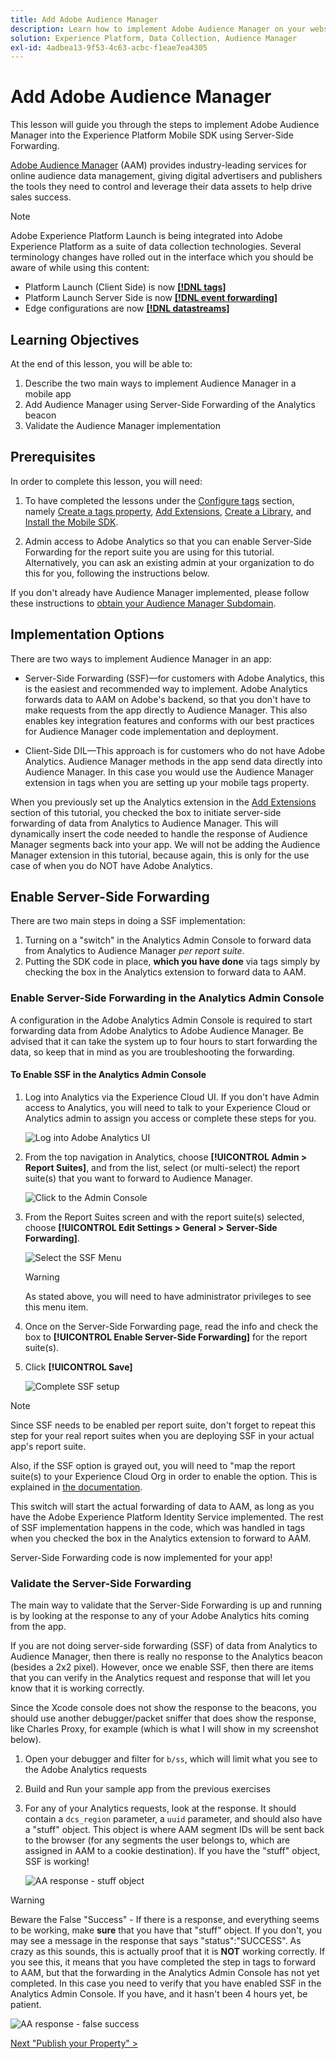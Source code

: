 ```yaml
---
title: Add Adobe Audience Manager
description: Learn how to implement Adobe Audience Manager on your website using Server-Side Forwarding and tags. This lesson is part of the Implement the Experience Cloud in Mobile iOS Objective-C Applications tutorial.
solution: Experience Platform, Data Collection, Audience Manager
exl-id: 4adbea13-9f53-4c63-acbc-f1eae7ea4305
---
```

# Add Adobe Audience Manager

This lesson will guide you through the steps to implement Adobe Audience Manager into the Experience Platform Mobile SDK using Server-Side Forwarding.

[Adobe Audience Manager](https://experienceleague.adobe.com/docs/audience-manager/user-guide/aam-home.html) (AAM) provides industry-leading services for online audience data management, giving digital advertisers and publishers the tools they need to control and leverage their data assets to help drive sales success.

>[!NOTE]
>
>Adobe Experience Platform Launch is being integrated into Adobe Experience Platform as a suite of data collection technologies. Several terminology changes have rolled out in the interface which you should be aware of while using this content:
>
> * Platform Launch (Client Side) is now **[[!DNL tags]](https://experienceleague.adobe.com/docs/experience-platform/tags/home.html)** 
> * Platform Launch Server Side is now **[[!DNL event forwarding]](https://experienceleague.adobe.com/docs/experience-platform/tags/event-forwarding/overview.html)** 
> * Edge configurations  are now **[[!DNL datastreams]](https://experienceleague.adobe.com/docs/experience-platform/edge/fundamentals/datastreams.html)**

## Learning Objectives

At the end of this lesson, you will be able to:

1. Describe the two main ways to implement Audience Manager in a mobile app
1. Add Audience Manager using Server-Side Forwarding of the Analytics beacon
1. Validate the Audience Manager implementation

## Prerequisites

In order to complete this lesson, you will need:

1. To have completed the lessons under the [Configure tags](create-a-property.md) section, namely [Create a tags property](create-a-property.md), [Add Extensions](add-extensions.md), [Create a Library](create-a-library.md), and [Install the Mobile SDK](install-the-mobile-sdk.md).

1. Admin access to Adobe Analytics so that you can enable Server-Side Forwarding for the report suite you are using for this tutorial. Alternatively, you can ask an existing admin at your organization to do this for you, following the instructions below.

If you don't already have Audience Manager implemented, please follow these instructions to [obtain your Audience Manager Subdomain](https://experienceleague.adobe.com/docs/audience-manager-learn/tutorials/web-implementation/how-to-identify-your-partner-id-or-subdomain.html).

## Implementation Options

There are two ways to implement Audience Manager in an app:

* Server-Side Forwarding (SSF)&mdash;for customers with Adobe Analytics, this is the easiest and recommended way to implement. Adobe Analytics forwards data to AAM on Adobe's backend, so that you don't have to make requests from the app directly to Audience Manager. This also enables key integration features and conforms with our best practices for Audience Manager code implementation and deployment.

* Client-Side DIL&mdash;This approach is for customers who do not have Adobe Analytics. Audience Manager methods in the app send data directly into Audience Manager. In this case you would use the Audience Manager extension in tags when you are setting up your mobile tags property.

When you previously set up the Analytics extension in the [Add Extensions](add-extensions.md) section of this tutorial, you checked the box to initiate server-side forwarding of data from Analytics to Audience Manager. This will dynamically insert the code needed to handle the response of Audience Manager segments back into your app. We will not be adding the Audience Manager extension in this tutorial, because again, this is only for the use case of when you do NOT have Adobe Analytics.

## Enable Server-Side Forwarding

There are two main steps in doing a SSF implementation:

1. Turning on a "switch" in the Analytics Admin Console to forward data from Analytics to Audience Manager *per report suite*.
1. Putting the SDK code in place, **which you have done** via tags simply by checking the box in the Analytics extension to forward data to AAM.

### Enable Server-Side Forwarding in the Analytics Admin Console

A configuration in the Adobe Analytics Admin Console is required to start forwarding  data from Adobe Analytics to Adobe Audience Manager. Be advised that it can take the system up to four hours to start forwarding the data, so keep that in mind as you are troubleshooting the forwarding.

#### To Enable SSF in the Analytics Admin Console

1. Log into Analytics via the Experience Cloud UI. If you don't have Admin access to Analytics, you will need to talk to your Experience Cloud or Analytics admin to assign you access or complete these steps for you.

    ![Log into Adobe Analytics UI](images/mobile-aam-logIntoAnalytics.png)

1. From the top navigation in Analytics, choose **[!UICONTROL Admin > Report Suites]**, and from the list, select (or multi-select) the report suite(s) that you want to forward to Audience Manager.

   ![Click to the Admin Console](images/mobile-aam-analyticsAdminConsoleReportSuites.png)

1. From the Report Suites screen and with the report suite(s) selected, choose **[!UICONTROL Edit Settings > General > Server-Side Forwarding]**.

    ![Select the SSF Menu](images/mobile-aam-selectSSFmenu.png)

    >[!WARNING]
    >
    >As stated above, you will need to have administrator privileges to see this menu item.

1. Once on the Server-Side Forwarding page, read the info and check the box to **[!UICONTROL Enable Server-Side Forwarding]** for the report suite(s).

1. Click **[!UICONTROL Save]**

    ![Complete SSF setup](images/mobile-aam-enableSSFcomplete.png)

>[!NOTE]
>
>Since SSF needs to be enabled per report suite, don't forget to repeat this step for your real report suites when you are deploying SSF in your actual app's report suite.
>
>Also, if the SSF option is grayed out, you will need to "map the report suite(s) to your Experience Cloud Org in order to enable the option. This is explained in [the documentation](https://experienceleague.adobe.com/docs/analytics/admin/data-governance/gdpr-view-settings.html).

This switch will start the actual forwarding of data to AAM, as long as you have the Adobe Experience Platform Identity Service implemented. The rest of SSF implementation happens in the code, which was handled in tags when you checked the box in the Analytics extension to forward to AAM.

Server-Side Forwarding code is now implemented for your app!

### Validate the Server-Side Forwarding

The main way to validate that the Server-Side Forwarding is up and running is by looking at the response to any of your Adobe Analytics hits coming from the app.

If you are not doing server-side forwarding (SSF) of data from Analytics to Audience Manager, then there is really no response to the Analytics beacon (besides a 2x2 pixel). However, once we enable SSF, then there are items that you can verify in the Analytics request and response that will let you know that it is working correctly.

Since the Xcode console does not show the response to the beacons, you should use another debugger/packet sniffer that does show the response, like Charles Proxy, for example (which is what I will show in my screenshot below).

1. Open your debugger and filter for `b/ss`, which will limit what you see to the Adobe Analytics requests
1. Build and Run your sample app from the previous exercises
1. For any of your Analytics requests, look at the response. It should contain a `dcs_region` parameter, a `uuid` parameter, and should also have a "stuff" object. This object is where AAM segment IDs will be sent back to the browser (for any segments the user belongs to, which are assigned in AAM to a cookie destination). If you have the "stuff" object, SSF is working!

    ![AA response - stuff object](images/mobile-aam-AAresponseCharles.png)

>[!WARNING]
>
>Beware the False "Success" - If there is a response, and everything seems to be working, make **sure** that you have that "stuff" object. If you don't, you may see a message in the response that says "status":"SUCCESS". As crazy as this sounds, this is actually proof that it is **NOT** working correctly. If you see this, it means that you have completed the step in tags to forward to AAM, but that the forwarding in the Analytics Admin Console has not yet completed. In this case you need to verify that you have enabled SSF in the Analytics Admin Console. If you have, and it hasn't been 4 hours yet, be patient.

![AA response - false success](images/mobile-aam-unsuccessful-SSF.png)

[Next "Publish your Property" >](publish.md)
